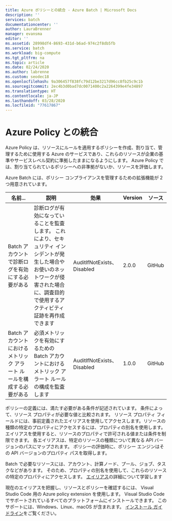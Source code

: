```yaml
---
title: Azure ポリシーとの統合 - Azure Batch | Microsoft Docs
description: ''
services: batch
documentationcenter: ''
author: LauraBrenner
manager: evansma
editor: ''
ms.assetid: 28998df4-8693-431d-b6ad-974c2f8db5fb
ms.service: batch
ms.workload: big-compute
ms.tgt_pltfrm: na
ms.topic: article
ms.date: 02/24/2020
ms.author: labrenne
ms.custom: seodec18
ms.openlocfilehash: 9a306457f838fc79d12be3217d96cc8fb25c9c1b
ms.sourcegitcommit: 2ec4b3d0bad7dc0071400c2a2264399e4fe34897
ms.translationtype: HT
ms.contentlocale: ja-JP
ms.lasthandoff: 03/28/2020
ms.locfileid: "77617867"
---
```

# <a name="integration-with-azure-policy"></a>Azure Policy との統合

Azure Policy は、リソースにルールを適用するポリシーを作成、割り当て、管理するために使用する Azure のサービスであり、これらのリソースが企業の基準やサービスレベル契約に準拠したままになるようにします。 Azure Policy では、割り当てられているポリシーへの非準拠がないか、リソースを評価します。 

Azure Batch には、ポリシー コンプライアンスを管理するための拡張機能が 2 つ用意されています。 

|**名前**...|   **説明**|**効果**|  **Version**|    **ソース**
|----------------|----------|----------|----------------|---------------|
|Batch アカウントで診断ログを有効にする必要がある|   診断ログが有効になっていることを監査します。 これにより、セキュリティ インシデントが発生した場合やお使いのネットワークが侵害された場合に、調査目的で使用するアクティビティ証跡を再作成できます|AuditIfNotExists、Disabled|  2.0.0|  GitHub|
|Batch アカウントにおけるメトリック アラート ルールを構成する必要がある| 必須メトリックを有効にするための Batch アカウントにおけるメトリック アラート ルールの構成を監査します|   AuditIfNotExists、Disabled| 1.0.0|  GitHub|

ポリシーの定義には、満たす必要がある条件が記述されています。 条件によって、リソース プロパティが必要な値と比較されます。 リソース プロパティ フィールドには、事前定義されたエイリアスを使用してアクセスします。リソースの種類の特定のプロパティにアクセスするには、プロパティの別名を使用します。 エイリアスを使用すると、リソースのプロパティで許可される値または条件を制限できます。 各エイリアスは、特定のリソースの種類について異なる API バージョンのパスにマップされます。 ポリシーの評価時に、ポリシー エンジンはその API バージョンのプロパティ パスを取得します。

Batch で必要なリソースには、アカウント、計算ノード、プール、ジョブ、タスクなどがあります。 そのため、プロパティの別名を使用して、これらのリソースの特定のプロパティにアクセスします。 [エイリアス](https://docs.microsoft.com/azure/governance/policy/concepts/definition-structure#aliases)の詳細について学習します

現在のエイリアスを把握し、リソースとポリシーを確認するには、 Visual Studio Code 用の Azure policy extension を使用します。 Visual Studio Code でサポートされているすべてのプラットフォームにインストールできます。 このサポートには、Windows、Linux、macOS が含まれます。 [インストール ガイドライン](https://docs.microsoft.com/azure/governance/policy/how-to/extension-for-vscode)をご覧ください。



